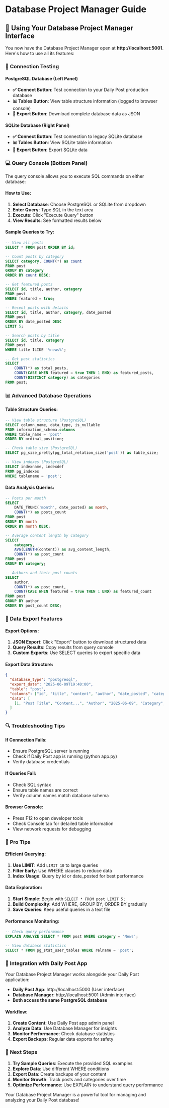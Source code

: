 # Database Project Manager Guide

## 🎯 Using Your Database Project Manager Interface

You now have the Database Project Manager open at **http://localhost:5001**. Here's how to use all its features:

### 🔌 **Connection Testing**

#### **PostgreSQL Database (Left Panel)**
- **✅ Connect Button**: Test connection to your Daily Post production database
- **📊 Tables Button**: View table structure information (logged to browser console)
- **💾 Export Button**: Download complete database data as JSON

#### **SQLite Database (Right Panel)**
- **✅ Connect Button**: Test connection to legacy SQLite database
- **📊 Tables Button**: View SQLite table information
- **💾 Export Button**: Export SQLite data

### 💻 **Query Console (Bottom Panel)**

The query console allows you to execute SQL commands on either database:

#### **How to Use:**
1. **Select Database**: Choose PostgreSQL or SQLite from dropdown
2. **Enter Query**: Type SQL in the text area
3. **Execute**: Click "Execute Query" button
4. **View Results**: See formatted results below

#### **Sample Queries to Try:**

```sql
-- View all posts
SELECT * FROM post ORDER BY id;

-- Count posts by category
SELECT category, COUNT(*) as count 
FROM post 
GROUP BY category 
ORDER BY count DESC;

-- Get featured posts
SELECT id, title, author, category 
FROM post 
WHERE featured = true;

-- Recent posts with details
SELECT id, title, author, category, date_posted 
FROM post 
ORDER BY date_posted DESC 
LIMIT 5;

-- Search posts by title
SELECT id, title, category 
FROM post 
WHERE title ILIKE '%news%';

-- Get post statistics
SELECT 
    COUNT(*) as total_posts,
    COUNT(CASE WHEN featured = true THEN 1 END) as featured_posts,
    COUNT(DISTINCT category) as categories
FROM post;
```

### 📊 **Advanced Database Operations**

#### **Table Structure Queries:**
```sql
-- View table structure (PostgreSQL)
SELECT column_name, data_type, is_nullable 
FROM information_schema.columns 
WHERE table_name = 'post' 
ORDER BY ordinal_position;

-- Check table size (PostgreSQL)
SELECT pg_size_pretty(pg_total_relation_size('post')) as table_size;

-- View indexes (PostgreSQL)
SELECT indexname, indexdef 
FROM pg_indexes 
WHERE tablename = 'post';
```

#### **Data Analysis Queries:**
```sql
-- Posts per month
SELECT 
    DATE_TRUNC('month', date_posted) as month,
    COUNT(*) as posts_count
FROM post 
GROUP BY month 
ORDER BY month DESC;

-- Average content length by category
SELECT 
    category,
    AVG(LENGTH(content)) as avg_content_length,
    COUNT(*) as post_count
FROM post 
GROUP BY category;

-- Authors and their post counts
SELECT 
    author,
    COUNT(*) as post_count,
    COUNT(CASE WHEN featured = true THEN 1 END) as featured_count
FROM post 
GROUP BY author 
ORDER BY post_count DESC;
```

### 💾 **Data Export Features**

#### **Export Options:**
1. **JSON Export**: Click "Export" button to download structured data
2. **Query Results**: Copy results from query console
3. **Custom Exports**: Use SELECT queries to export specific data

#### **Export Data Structure:**
```json
{
  "database_type": "postgresql",
  "export_date": "2025-06-09T19:40:00",
  "table": "post",
  "columns": ["id", "title", "content", "author", "date_posted", "category", "featured", "image_url"],
  "data": [
    [1, "Post Title", "Content...", "Author", "2025-06-09", "Category", true, "image_url"]
  ]
}
```

### 🔍 **Troubleshooting Tips**

#### **If Connection Fails:**
- Ensure PostgreSQL server is running
- Check if Daily Post app is running (python app.py)
- Verify database credentials

#### **If Queries Fail:**
- Check SQL syntax
- Ensure table names are correct
- Verify column names match database schema

#### **Browser Console:**
- Press F12 to open developer tools
- Check Console tab for detailed table information
- View network requests for debugging

### 🚀 **Pro Tips**

#### **Efficient Querying:**
1. **Use LIMIT**: Add `LIMIT 10` to large queries
2. **Filter Early**: Use WHERE clauses to reduce data
3. **Index Usage**: Query by id or date_posted for best performance

#### **Data Exploration:**
1. **Start Simple**: Begin with `SELECT * FROM post LIMIT 5;`
2. **Build Complexity**: Add WHERE, GROUP BY, ORDER BY gradually
3. **Save Queries**: Keep useful queries in a text file

#### **Performance Monitoring:**
```sql
-- Check query performance
EXPLAIN ANALYZE SELECT * FROM post WHERE category = 'News';

-- View database statistics
SELECT * FROM pg_stat_user_tables WHERE relname = 'post';
```

### 📱 **Integration with Daily Post App**

Your Database Project Manager works alongside your Daily Post application:

- **Daily Post App**: http://localhost:5000 (User interface)
- **Database Manager**: http://localhost:5001 (Admin interface)
- **Both access the same PostgreSQL database**

#### **Workflow:**
1. **Create Content**: Use Daily Post app admin panel
2. **Analyze Data**: Use Database Manager for insights
3. **Monitor Performance**: Check database statistics
4. **Export Backups**: Regular data exports for safety

### 🎯 **Next Steps**

1. **Try Sample Queries**: Execute the provided SQL examples
2. **Explore Data**: Use different WHERE conditions
3. **Export Data**: Create backups of your content
4. **Monitor Growth**: Track posts and categories over time
5. **Optimize Performance**: Use EXPLAIN to understand query performance

Your Database Project Manager is a powerful tool for managing and analyzing your Daily Post database!
